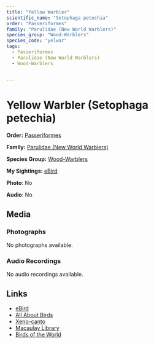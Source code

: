 ```yaml
---
title: "Yellow Warbler"
scientific_name: "Setophaga petechia"
order: "Passeriformes"
family: "Parulidae (New World Warblers)"
species_group: "Wood-Warblers"
species_code: "yelwar"
tags: 
  - Passeriformes
  - Parulidae (New World Warblers)
  - Wood-Warblers
  
  
---
```


# Yellow Warbler (Setophaga petechia)

**Order:** [Passeriformes](/tags/passeriformes)

**Family:** [Parulidae (New World Warblers)](/tags/parulidae-new-world-warblers)

**Species Group:** [Wood-Warblers](/tags/wood-warblers)

**My Sightings:** [eBird](https://ebird.org/lifelist?r=world&time=life&spp=yelwar)

**Photo**: No 

**Audio**: No

## Media
### Photographs
No photographs available.

### Audio Recordings
No audio recordings available.

## Links
* [eBird](https://ebird.org/species/yelwar) 
* [All About Birds](https://www.allaboutbirds.org/guide/yelwar) 
* [Xeno-canto](https://www.xeno-canto.org/species/setophaga-petechia) 
* [Macaulay Library](https://search.macaulaylibrary.org/catalog?taxonCode=yelwar&sort=rating_rank_desc)
* [Birds of the World](https://birdsoftheworld.org/bow/species/yelwar)
